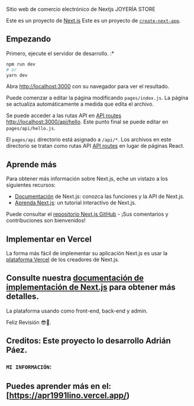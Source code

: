 Sitio web de comercio electrónico de Nextjs JOYERÍA STORE

Este es un proyecto de [Next.js](https://nextjs.org/) Este es un proyecto de [`create-next-app`](https://github.com/vercel/next.js/tree/canary/packages/create-next-app).

## Empezando

Primero, ejecute el servidor de desarrollo. :\*

```bash
npm run dev
# or
yarn dev
```

Abra [http://localhost:3000](http://localhost:3000) con su navegador para ver el resultado.

Puede comenzar a editar la página modificando `pages/index.js`. La página se actualiza automáticamente a medida que edita el archivo.

Se puede acceder a las rutas API en [API routes](https://nextjs.org/docs/api-routes/introduction) [http://localhost:3000/api/hello](http://localhost:3000/api/hello). Este punto final se puede editar en `pages/api/hello.js`.

El `pages/api` directorio está asignado a `/api/*`. Los archivos en este directorio se tratan como rutas API [API routes](https://nextjs.org/docs/api-routes/introduction) en lugar de páginas React.

## Aprende más

Para obtener más información sobre Next.js, eche un vistazo a los siguientes recursos:

- [Documentación](https://nextjs.org/docs) de Next.js: conozca las funciones y la API de Next.js.
- [Aprenda Next.js](https://nextjs.org/learn): un tutorial interactivo de Next.js.

Puede consultar el [repositorio Next.js GitHub](https://github.com/vercel/next.js/) - ¡Sus comentarios y contribuciones son bienvenidos!

## Implementar en Vercel

La forma más fácil de implementar su aplicación Next.js es usar la [plataforma Vercel](https://vercel.com/new?utm_medium=default-template&filter=next.js&utm_source=create-next-app&utm_campaign=create-next-app-readme) de los creadores de Next.js.

Consulte nuestra [documentación de implementación de Next.js](https://nextjs.org/docs/deployment) para obtener más detalles.
----------------------------------------------------------------------------------------------------------------------------------
La plataforma usando como front-end, back-end y admin.

Feliz Revisión 😎🤞.

Creditos: Este proyecto lo desarrollo Adrián Páez.
----------------------------------------------------------------------------------------------------------------------------------
### `MI INFORMACIÓN`:

Puedes aprender más en el: [https://apr1991lino.vercel.app/)
----------------------------------------------------------------------------------------------------------------------------------